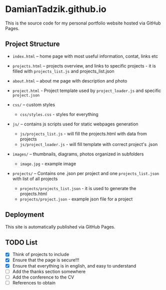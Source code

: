 # DamianTadzik.github.io
This is the source code for my personal portfolio website hosted via GitHub Pages.

## Project Structure
- `index.html` – home page with most useful information, contat, links etc
- `projects.html` – projects overview, and links to specific projects - it is filled with `projects_list.js` and projects_list.json
- `about.html` – about me page with description and photo
- `project.html` - Project template used by `project_loader.js` and specific `project.json`

- `css/` – custom styles
    - `css/styles.css` - styles for everything
- `js/` – contains js scripts used for static webpages generation
    - `js/projects_list.js` - will fill the projects.html with data from projects
    - `js/project_loader.js` - will fill template with correct project's .json
- `images/` – thumbnails, diagrams, photos organized in subfolders
    - `image.jpg` - example image
- `projects/` – Contains one .json per project and one `projects_list.json` with list of all projects
    - `projects/projects_list.json`  - it is used to generate the projects.html
    - `projects/project.json` - example json file for a project


## Deployment
This site is automatically published via GitHub Pages.

## TODO List
- [x] Think of projects to include
- [x] Ensure that the page is secure!!!
- [x] Ensure that everything is in english, and easy to understand
- [ ] Add the thanks section somewhere
- [ ] Add the conference to the CV
- [ ] References to obtain
